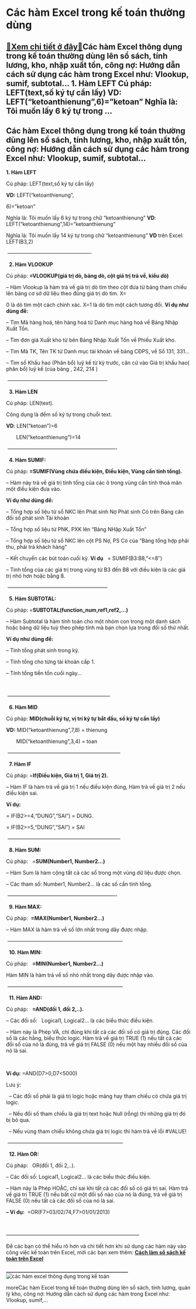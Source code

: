 Các hàm Excel trong kế toán thường dùng
=======================================

[:gift:Xem chi tiết ở đây:gift:](https://hddtvn.com/cac-ham-excel-trong-ke-toan-thuong-dung/)Các hàm Excel thông dụng trong kế toán thường dùng lên sổ sách, tính lương, kho, nhập xuất tồn, công nợ: Hướng dẫn cách sử dụng các hàm trong Excel như: Vlookup, sumif, subtotal… 1. Hàm LEFT Cú pháp: LEFT(text,số ký tự cần lấy) VD: LEFT(“ketoanthienung”,6)=”ketoan” Nghĩa là: Tôi muốn lấy 6 ký tự trong …
----------------------------------------------------------------------------------------------------------------------------------------------------------------------------------------------------------------------------------------------------------------------------------------------------------------



Các hàm Excel thông dụng trong kế toán thường dùng lên sổ sách, tính lương, kho, nhập xuất tồn, công nợ: Hướng dẫn cách sử dụng các hàm trong Excel như: Vlookup, sumif, subtotal…
------------------------------------------------------------------------------------------------------------------------------------------------------------------------------------


**1. Hàm LEFT**  

Cú pháp: LEFT(text,số ký tự cần lấy)


**VD:** LEFT(“ketoanthienung”,

6)=”ketoan”  

Nghĩa là: Tôi muốn lấy 6 ký tự trong chữ “ketoanthienung”
**VD**: LEFT(“ketoanthienung”,14)=”ketoanthienung”

  

Nghĩa là: Tôi muốn lấy 14 ký tự trong chữ “ketoanthienung”
**VD** trên Excel: LEFT(B3,2)



 ————————————————-  

  
**2. Hàm VLOOKUP**  

Cú pháp: **=VLOOKUP(giá trị dò, bảng dò, cột giá trị trả về, kiểu dò)**


– Hàm Vlookup là hàm trả về giá trị dò tìm theo cột đưa từ bảng tham chiếu lên bảng cơ sở dữ liệu theo đúng giá trị dò tìm. X=

0 là dò tìm một cách chính xác. X=1 là dò tìm một cách tương đối.
**Ví dụ như dùng để:**  

– Tìm Mã hàng hoá, tên hàng hoá từ Danh mục hàng hoá về Bảng Nhập Xuất Tồn.  

– Tìm đơn giá Xuất kho từ bên Bảng Nhập Xuất Tồn về Phiếu Xuất kho.  

– Tìm Mã TK, Tên TK từ Danh mục tài khoản về bảng CĐPS, về Sổ 131, 331…  

– Tìm số Khấu hao (Phân bổ) luỹ kế từ kỳ trước, căn cứ vào Giá trị khấu hao( phân bổ) luỹ kế (của bảng , 242, 214 )




 ———————————————————–  

  
**3. Hàm LEN**  

Cú pháp: LEN(text).


Công dụng là đếm số ký tự trong chuỗi text.


**VD**: LEN(“ketoan”)=6  

       LEN(“ketoanthienung”)=14



 —————————————————————-  

  
**4. Hàm SUMIF:**  

Cú pháp: **=SUMIF(Vùng chứa điều kiện, Điều kiện, Vùng cần tính tổng).**


– Hàm này trả về giá trị tính tổng của các ô trong vùng cần tính thoả mãn một điều kiện đưa vào.


**Ví dụ như dùng để:**

  

– Tổng hợp số liệu từ sổ NKC lên Phát sinh Nợ Phát sinh Có trên Bảng cân đối số phát sinh Tài khoản  

– Tổng hợp số liệu từ PNK, PXK lên “Bảng NHập Xuất Tồn”  

– Tổng hợp số liệu từ sổ NKC lên cột PS Nợ, PS Có của “Bảng tổng hợp phải thu, phải trả khách hàng”  

– Kết chuyển các bút toán cuối kỳ.
**Ví dụ**   = SUMIF(B3:B8,”<=8″)  

– Tính tổng của các giá trị trong vùng từ B3 đến B8 với điều kiện là các giá trị nhỏ hơn hoặc bằng 8.



 ———————————————————–  

  
**5. Hàm SUBTOTAL:**  

Cú pháp: =**SUBTOTAL(function\_num,ref1,ref2,…)**


– Hàm Subtotal là hàm tính toán cho một nhóm con trong một danh sách hoặc bảng dữ liệu tuỳ theo phép tính mà bạn chọn lựa trong đối số thứ nhất.


**Ví dụ như dùng để:**

  

– Tính tổng phát sinh trong kỳ.  

– Tính tổng cho từng tài khoản cấp 1.  

– Tính tổng tiền tồn cuối ngày…  

 

 ————————————————————  

  
**6. Hàm MID**  

Cú pháp: **MID(chuỗi ký tự, vị trí ký tự bắt đầu, số ký tự cần lấy)**


**VD:** MID(“ketoanthienung”,7,8) = thienung  

       MID(“ketoanthienung”,3,4) = toan



 ——————————————————————  

  
**7. Hàm IF**  

Cú pháp: =**If(Điều kiện, Giá trị 1, Giá trị 2).**


– Hàm IF là hàm trả về giá trị 1 nếu điều kiện đúng, Hàm trả về giá trị 2 nếu điều kiện sai.


**Ví dụ:**  

= IF(B2>=4,“DUNG”,“SAI”) = DUNG.           

= IF(B2>=5,“DUNG”,“SAI”) = SAI



 ——————————————————————  

  
**8. Hàm SUM:**  

Cú pháp:   =**SUM(Number1, Number2…)**


– Hàm Sum là hàm cộng tất cả các số trong một vùng dữ liệu được chọn.  

– Các tham số: Number1, Number2… là các số cần tính tổng.



 —————————————————————-  

  
**9. Hàm MAX:**  

Cú pháp:  **=MAX(Number1, Number2…)**


– Hàm MAX là hàm trả về số lớn nhất trong dãy được nhập.



 ——————————————————————–  

  
**10. Hàm MIN:**  

Cú pháp:   **=MIN(Number1, Number2…)**


Hàm MIN là hàm trả về số nhỏ nhất trong dãy được nhập vào.



 ——————————————————————–  

  
**11. Hàm AND:**  

Cú pháp:   **=AND(đối 1, đối 2,..).**  

– Các đối số:   Logical1, Logical2… là các biểu thức điều kiện.  

– Hàm này là Phép VÀ, chỉ đúng khi tất cả các đối số có giá trị đúng. Các đối số là các hằng, biểu thức logic. Hàm trả về giá trị TRUE (1) nếu tất cả các đối số của nó là đúng, trả về giá trị FALSE (0) nếu một hay nhiều đối số của nó là sai.  

   

**Ví dụ:** =AND(D7>0,D7<5000)


Lưu ý:  

  – Các đối số phải là giá trị logic hoặc mảng hay tham chiếu có chứa giá trị logic.  

  – Nếu đối số tham chiếu là giá trị text hoặc Null (rỗng) thì những giá trị đó bị bỏ qua.  

  – Nếu vùng tham chiếu không chứa giá trị logic thì hàm trả về lỗi #VALUE!



 ——————————————————————–  

  
**12. Hàm OR:**  

Cú pháp:   OR(đối 1, đối 2,..).  

– Các đối số: Logical1, Logical2… là các biểu thức điều kiện.  

– Hàm này là Phép HOẶC, chỉ sai khi tất cả các đối số có giá trị sai. Hàm trả về giá trị TRUE (1) nếu bất cứ một đối số nào của nó là đúng, trả về giá trị FALSE (0) nếu tất cả các đối số của nó là sai.


**– Ví dụ:**  =OR(F7>03/02/74,F7>01/01/2013)  

 



——————————————————————————

Để các bạn có thể hiểu rõ hơn và chi tiết hơn khi sử dụng các hàm này vào công việc kế toán trên Excel, mời các bạn xem thêm: **[Cách làm sổ sách kế toán trên Excel](# "cách làm sổ sách kế toán trên excel")**

**\_\_\_\_\_\_\_\_\_\_\_\_\_\_\_\_\_\_\_\_\_\_\_\_\_\_\_\_\_\_\_\_\_\_\_\_\_\_\_\_\_\_\_\_\_\_\_\_\_\_**
![các hàm excel thông dụng trong kế toán](https://hddtvn.com/wp-content/uploads/2021/01/cac-ham-excel-thong-dung-trong-ke-toan.png "các hàm excel thông dụng trong kế toán")


moreCác hàm Excel trong kế toán thường dùng lên sổ sách, tính lương, quản lý kho, công nợ: Hướng dẫn cách sử dụng các hàm trong Excel như: Vlookup, sumif,…